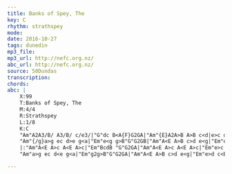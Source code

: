 ```yaml
---
title: Banks of Spey, The
key: C
rhythm: strathspey
mode:
date: 2016-10-27
tags: dunedin
mp3_file:
mp3_url: http://nefc.org.nz/
abc_url: http://nefc.org.nz/
source: 50Dundas
transcription:
chords: 
abc: |
    X:99
    T:Banks of Spey, The
    M:4/4
    R:Strathspey
    L:1/8
    K:C
    "Am"A2A3/B/ A3/B/ c/e3/|"G"dc B<A{F}G2GA|"Am"{E}A2A>B A>B c<d|e>c de"G"g2g2|
    "Am"{/g}a>g ec d>e g<a|"Em"e<g g>B"G"G2GB|"Am"A<E A>B c>d e<g|"Em"e>d c<B"Am"{/B}A2A2:|
    |:"Am"A<E A>c A<E A>c|"Em"BcdB "G"G2GA|"Am"A<E A>c A<E A>c|"Em"e>c d<e"G"g2g2|
    "Am"a>g ec d<e g<a|"Em"g2g>B"G"G2GA|"Am"A<E A>B c>d e<g|"Em"e>d c<B"Am"{/B}A2A2:|

---
```

